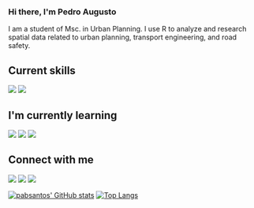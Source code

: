 ### Hi there, I'm Pedro Augusto

I am a student of Msc. in Urban Planning. I use R to analyze and research spatial data related to urban planning, transport engineering, and road safety. 

## Current skills

![](https://img.shields.io/badge/R-276DC3?logo=R) 
![](https://img.shields.io/badge/LaTeX-008080?logo=LaTeX)

## I'm currently learning

![](https://img.shields.io/badge/Python-3776AB?logo=Python&logoColor=white) 
![](https://img.shields.io/badge/HTML5-E34F26?logo=HTML5&logoColor=white) 
![](https://img.shields.io/badge/CSS3-1572B6?logo=CSS3&logoColor=white)

## Connect with me

[![](https://img.shields.io/badge/LinkedIn-0A66C2?logo=LinkedIn&logoColor=white)](https://www.linkedin.com/in/pabsantos/)
[![](https://img.shields.io/badge/Gmail-EA4335?logo=Gmail&logoColor=white)](mailto:pabsantos21@gmail.com)
[![](https://img.shields.io/badge/ResearchGate-00CCBB?logo=ResearchGate&logoColor=white)](https://www.researchgate.net/profile/Pedro-Santos-145)

[![pabsantos' GitHub stats](https://github-readme-stats.vercel.app/api?username=pabsantos&show_icons=true&theme=gruvbox)](https://github.com/anuraghazra/github-readme-stats)
[![Top Langs](https://github-readme-stats.vercel.app/api/top-langs/?username=pabsantos&layout=compact&theme=gruvbox)](https://github.com/anuraghazra/github-readme-stats)

